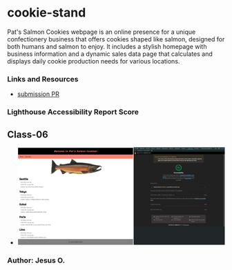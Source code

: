 # cookie-stand

Pat's Salmon Cookies webpage is an online presence for a unique confectionery business that offers cookies shaped like salmon, designed for both humans and salmon to enjoy. It includes a stylish homepage with business information and a dynamic sales data page that calculates and displays daily cookie production needs for various locations.

### Links and Resources

* [submission PR](https://github.com/Jnez405/cookie-stand/tree/class06-SData)

### Lighthouse Accessibility Report Score
## Class-06

* ![Home Page](https://github.com/Jnez405/cookie-stand/blob/class06-SData/img/Screenshot%202024-06-10%20182410.png)

### Author: Jesus O.
